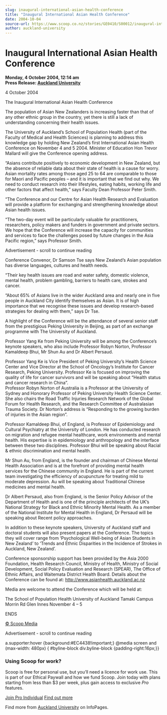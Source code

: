```yaml
---
slug: inaugural-international-asian-health-conference
title: "Inaugural International Asian Health Conference"
date: 2004-10-04
source-url: https://www.scoop.co.nz/stories/GE0410/S00012/inaugural-international-asian-health-conference.htm
author: auckland-university
---
```

Inaugural International Asian Health Conference
===============================================

**Monday, 4 October 2004, 12:14 am**  
**Press Release: [Auckland University](https://info.scoop.co.nz/Auckland_University)**

4 October 2004

The Inaugural International Asian Health Conference

The population of Asian New Zealanders is increasing faster than that of any other ethnic group in the country, yet there is still a lack of understanding concerning their health issues.

The University of Auckland’s School of Population Health (part of the Faculty of Medical and Health Sciences) is planning to address this knowledge gap by holding New Zealand’s first International Asian Health Conference on November 4 and 5 2004. Minister of Education Hon Trevor Mallard will give the Conference opening address.

“Asians contribute positively to economic development in New Zealand, but the absence of reliable data about their state of health is a cause for worry. Asian mortality rates among those aged 25 to 64 are comparable to those for Maori and Pacific peoples – and it is important that we find out why. We need to conduct research into their lifestyles, eating habits, working life and other factors that affect health,” says Faculty Dean Professor Peter Smith.

“The Conference and our Centre for Asian Health Research and Evaluation will provide a platform for exchanging and strengthening knowledge about Asian health issues.

“The two-day event will be particularly valuable for practitioners, researchers, policy makers and funders in government and private sectors. We hope that the Conference will increase the capacity for communities and services to face the challenges posed by future changes in the Asia Pacific region,” says Professor Smith.

Advertisement - scroll to continue reading





Conference Convenor, Dr Samson Tse says New Zealand’s Asian population has diverse languages, cultures and health needs.

“Their key health issues are road and water safety, domestic violence, mental health, problem gambling, barriers to health care, strokes and cancer.

“About 65% of Asians live in the wider Auckland area and nearly one in five people in Auckland City identify themselves as Asian. It is of high importance that we recognise these issues and develop research-based strategies for dealing with them,” says Dr Tse.

A highlight of the Conference will be the attendance of several senior staff from the prestigious Peking University in Beijing, as part of an exchange programme with The University of Auckland.

Professor Yang Ke from Peking University will be among the Conference’s keynote speakers, who also include Professor Robyn Norton, Professor Kamaldeep Bhui, Mr Shun Au and Dr Albert Persaud.

Professor Yang Ke is Vice President of Peking University’s Health Science Center and Vice Director at the School of Oncology’s Institute for Cancer Research, Peking University. Professor Ke is focused on improving the quality of life for cancer survivors and will be speaking about “Health status and cancer research in China”.  
Professor Robyn Norton of Australia is a Professor at the University of Sydney and Honorary Professor of Peking University Health Science Center. She also chairs the Road Traffic Injuries Research Network of the Global Forum for Health Research, and the Research Committee of Australasian Trauma Society. Dr Norton’s address is “Responding to the growing burden of injuries in the Asian region”.

Professor Kamaldeep Bhui, of England, is Professor of Epidemiology and Cultural Psychiatry at the University of London. He has conducted research on migration and refugee mental healthcare, work environments and mental health. His expertise is in epidemiology and anthropology and the interface between these two disciplines. Professor Bhui will be speaking about Racial & ethnic discrimination and mental health.

Mr Shun Au, from England, is the founder and chairman of Chinese Mental Health Association and is at the forefront of providing mental health services for the Chinese community in England. He is part of the current team investigating the efficiency of acupuncture for treating mild to moderate depression. Au will be speaking about Traditional Chinese medicines and mental health.

Dr Albert Persaud, also from England, is the Senior Policy Advisor of the Department of Health and is one of the principle architects of the UK’s National Strategy for Black and Ethnic Minority Mental Health. As a member of the National Institute for Mental Health in England, Dr Persaud will be speaking about Recent policy approaches.

In addition to these keynote speakers, University of Auckland staff and doctoral students will also present papers at the Conference. The topics they will cover range from ‘Psychological Well-being of Asian Students in New Zealand’ to ‘Trends and Ethnic Disparities in the Incidence of Strokes in Auckland, New Zealand’.

Conference sponsorship support has been provided by the Asia 2000 Foundation, Health Research Council, Ministry of Health, Ministry of Social Development, Social Policy Evaluation and Research (SPEAR), The Office of Ethnic Affairs, and Waitemata District Health Board. Details about the Conference can be found at: http://www.asianhealth.auckland.ac.nz

Media are welcome to attend the Conference which will be held at:

The School of Population Health University of Auckland Tamaki Campus Morrin Rd Glen Innes November 4 – 5

ENDS

[© Scoop Media](http://www.scoop.co.nz/about/terms.html)  

Advertisement - scroll to continue reading



a.supporter:hover {background:#EC4438!important;} @media screen and (max-width: 480px) { #byline-block div.byline-block {padding-right:16px;}}

### Using Scoop for work?

Scoop is free for personal use, but you’ll need a licence for work use. This is part of our Ethical Paywall and how we fund Scoop. Join today with plans starting from less than $3 per week, plus gain access to exclusive _Pro_ features.  
  
[Join Pro Individual](https://pro.scoop.co.nz/Individual/?from=ProIn24) [Find out more](https://pro.scoop.co.nz/using-scoop-for-work/?from=ProIn24)

Find more from [Auckland University](https://info.scoop.co.nz/Auckland_University) on InfoPages.